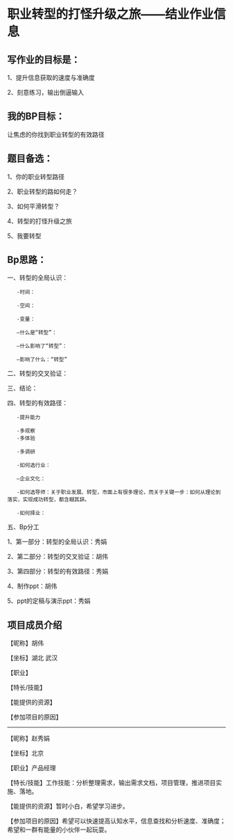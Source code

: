 # 职业转型的打怪升级之旅——结业作业信息

## 写作业的目标是：

1、提升信息获取的速度与准确度

2、刻意练习，输出倒逼输入


## 我的BP目标：

让焦虑的你找到职业转型的有效路径


## 题目备选：

1、你的职业转型路径

2、职业转型的路如何走？

3、如何平滑转型？

4、转型的打怪升级之旅

5、我要转型


## Bp思路：

一、转型的全局认识：

       -时间：

       -空间：

       -变量：

       —什么是“转型”：

       —什么影响了“转型”：

       —影响了什么：“转型”


二、转型的交叉验证：

三、结论：

四、转型的有效路径：

       -提升能力

       -多观察
       -多体验
       
       -多调研
       
       -如何选行业：
       
       —企业文化：
       
       -如何选导师：关于职业发展、转型，市面上有很多理论，而关于关键一步：如何从理论到落实，实现成功转型，都含糊其辞。
       
       -如何择业：
    

五、Bp分工

1、第一部分：转型的全局认识：秀娟

2、第二部分：转型的交叉验证：胡伟

3、第四部分：转型的有效路径：秀娟

4、制作ppt：胡伟

5、ppt的定稿与演示ppt：秀娟

## 项目成员介绍

【昵称】胡伟

【坐标】湖北 武汉

【职业】

【特长/技能】

【能提供的资源】

【参加项目的原因】

---


【昵称】赵秀娟

【坐标】北京

【职业】产品经理

【特长/技能】工作技能：分析整理需求，输出需求文档，项目管理，推进项目实施、落地。

【能提供的资源】暂时小白，希望学习进步。

【参加项目的原因】希望可以快速提高认知水平，信息查找和分析速度、准确度；希望和一群有能量的小伙伴一起玩耍。
